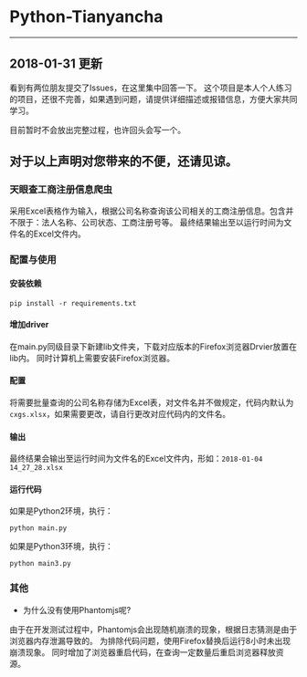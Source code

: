 # Python-Tianyancha
----
## 2018-01-31 更新

看到有两位朋友提交了Issues，在这里集中回答一下。
这个项目是本人个人练习的项目，还很不完善，如果遇到问题，请提供详细描述或报错信息，方便大家共同学习。

目前暂时不会放出完整过程，也许回头会写一个。

对于以上声明对您带来的不便，还请见谅。
----
### 天眼查工商注册信息爬虫

采用Excel表格作为输入，根据公司名称查询该公司相关的工商注册信息。包含并不限于：法人名称、公司状态、工商注册号等。
最终结果输出至以运行时间为文件名的Excel文件内。

### 配置与使用

#### 安装依赖

```
pip install -r requirements.txt
```
#### 增加driver

在main.py同级目录下新建lib文件夹，下载对应版本的Firefox浏览器Drvier放置在lib内。
同时计算机上需要安装Firefox浏览器。

#### 配置

将需要批量查询的公司名称存储为Excel表，对文件名并不做规定，代码内默认为`cxgs.xlsx`，如果需要更改，请自行更改对应代码内的文件名。

#### 输出

最终结果会输出至运行时间为文件名的Excel文件内，形如：`2018-01-04 14_27_28.xlsx`

#### 运行代码

如果是Python2环境，执行：
```
python main.py
```

如果是Python3环境，执行：
```
python main3.py
```

### 其他
- 为什么没有使用Phantomjs呢?

由于在开发测试过程中，Phantomjs会出现随机崩溃的现象，根据日志猜测是由于浏览器内存泄漏导致的。
为排除代码问题，使用Firefox替换后运行8小时未出现崩溃现象。
同时增加了浏览器重启代码，在查询一定数量后重启浏览器释放资源。
